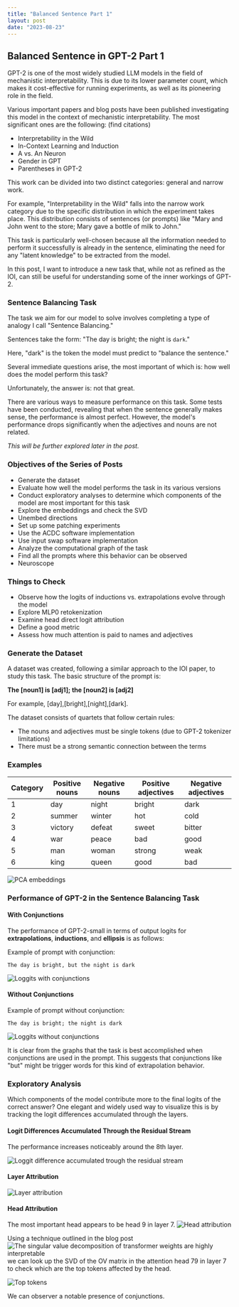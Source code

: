 ```yaml
---
title: "Balanced Sentence Part 1"
layout: post
date: "2023-08-23"
---
```




## Balanced Sentence in GPT-2 Part 1

GPT-2 is one of the most widely studied LLM models in the field of mechanistic interpretability. This is due to its lower parameter count, which makes it cost-effective for running experiments, as well as its pioneering role in the field.

Various important papers and blog posts have been published investigating this model in the context of mechanistic interpretability. The most significant ones are the following: (find citations)
- Interpretability in the Wild
- In-Context Learning and Induction
- A vs. An Neuron
- Gender in GPT
- Parentheses in GPT-2

This work can be divided into two distinct categories: general and narrow work.

For example, "Interpretability in the Wild" falls into the narrow work category due to the specific distribution in which the experiment takes place. This distribution consists of sentences (or prompts) like "Mary and John went to the store; Mary gave a bottle of milk to John."

This task is particularly well-chosen because all the information needed to perform it successfully is already in the sentence, eliminating the need for any "latent knowledge" to be extracted from the model.

In this post, I want to introduce a new task that, while not as refined as the IOI, can still be useful for understanding some of the inner workings of GPT-2.

### Sentence Balancing Task

The task we aim for our model to solve involves completing a type of analogy I call "Sentence Balancing."

Sentences take the form: "The day is bright; the night is `dark`."

Here, "dark" is the token the model must predict to "balance the sentence."

Several immediate questions arise, the most important of which is: how well does the model perform this task?

Unfortunately, the answer is: not that great.

There are various ways to measure performance on this task. Some tests have been conducted, revealing that when the sentence generally makes sense, the performance is almost perfect. However, the model's performance drops significantly when the adjectives and nouns are not related.

*This will be further explored later in the post.*

### Objectives of the Series of Posts
- Generate the dataset
- Evaluate how well the model performs the task in its various versions
- Conduct exploratory analyses to determine which components of the model are most important for this task
- Explore the embeddings and check the SVD
- Unembed directions
- Set up some patching experiments
- Use the ACDC software implementation
- Use input swap software implementation
- Analyze the computational graph of the task
- Find all the prompts where this behavior can be observed
- Neuroscope

### Things to Check
- Observe how the logits of inductions vs. extrapolations evolve through the model
- Explore MLP0 retokenization
- Examine head direct logit attribution
- Define a good metric
- Assess how much attention is paid to names and adjectives

### Generate the Dataset

A dataset was created, following a similar approach to the IOI paper, to study this task. The basic structure of the prompt is:

**The [noun1] is [adj1]; the [noun2] is [adj2]**

For example, [day],[bright],[night],[dark].

The dataset consists of quartets that follow certain rules:
- The nouns and adjectives must be single tokens (due to GPT-2 tokenizer limitations)
- There must be a strong semantic connection between the terms

### Examples

| Category  | Positive nouns | Negative nouns | Positive adjectives | Negative adjectives |
|------------|----------------|----------------|---------------------|---------------------|
|     1      | day            | night          | bright              | dark                |
|     2      | summer         | winter         | hot                 | cold                |
|     3      | victory        | defeat         | sweet               | bitter              |
|     4      | war            | peace          | bad                 | good                |
|     5      | man            | woman          | strong              | weak                |
|     6      | king           | queen          | good                | bad                 |




![PCA embeddings](/assets/images/BS/pca_emb_arrows.png)



### Performance of GPT-2 in the Sentence Balancing Task

#### With Conjunctions

The performance of GPT-2-small in terms of output logits for **extrapolations**, **inductions**, and **ellipsis** is as follows:

Example of prompt with conjunction:
```
The day is bright, but the night is dark
```

![Loggits with conjunctions](/assets/images/BS/loggits_with_conjunction.png)


#### Without Conjunctions

Example of prompt without conjunction:

```
The day is bright; the night is dark
```

![Loggits without conjunctions](/assets/images/BS/loggits_without_conjunction.png)


It is clear from the graphs that the task is best accomplished when conjunctions are used in the prompt. This suggests that conjunctions like "but" might be trigger words for this kind of extrapolation behavior.

### Exploratory Analysis

Which components of the model contribute more to the final logits of the correct answer? One elegant and widely used way to visualize this is by tracking the logit differences accumulated through the layers.

#### Logit Differences Accumulated Through the Residual Stream

The performance increases noticeably around the 8th layer.

![Loggit difference accumulated trough the residual stream](/assets/images/BS/Loggit_difference_accumulated_RS.png)


#### Layer Attribution

![Layer attribution](/assets/images/BS/Layer_Attribution.png)


#### Head Attribution

The most important head appears to be head 9 in layer 7.
![Head attribution](/assets/images/BS/Loggit_difference_each_head.png)



Using a technique outlined in the blog post ![The singular value decomposition of transformer weights are highly interpretable](https://www.lesswrong.com/posts/mkbGjzxD8d8XqKHzA/the-singular-value-decompositions-of-transformer-weight#Directly_editing_SVD_representations) we can look up the SVD of the OV matrix in the attention head 79 in layer 7 to check which are the top tokens affected by the head.

![Top tokens](/assets/images/BS/OVH9L7.png)


We can observer a notable presence of conjunctions.



